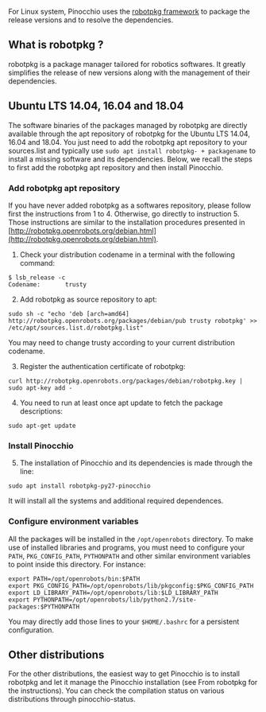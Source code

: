 For Linux system, Pinocchio uses the [robotpkg framework](http://robotpkg.openrobots.org) to package the release
versions and to resolve the dependencies.

## What is robotpkg ?

robotpkg is a package manager tailored for robotics softwares. It greatly simplifies the release of new versions along
with the management of their dependencies.

## Ubuntu LTS 14.04, 16.04 and 18.04

The software binaries of the packages managed by robotpkg are directly available through the apt repository
of robotpkg for the Ubuntu LTS 14.04, 16.04 and 18.04. You just need to add the robotpkg apt repository to your
sources.list and typically use `sudo apt install robotpkg- + packagename` to install a missing software and its
dependencies. Below, we recall the steps to first add the robotpkg apt repository and then install Pinocchio.

### Add robotpkg apt repository

If you have never added robotpkg as a softwares repository, please follow first the instructions from 1 to 4.
Otherwise, go directly to instruction 5. Those instructions are similar to the installation procedures presented in
[http://robotpkg.openrobots.org/debian.html](http://robotpkg.openrobots.org/debian.html).

1. Check your distribution codename in a terminal with the following command:

```
$ lsb_release -c
Codename:       trusty
```

2. Add robotpkg as source repository to apt:

```
sudo sh -c "echo 'deb [arch=amd64] http://robotpkg.openrobots.org/packages/debian/pub trusty robotpkg' >> /etc/apt/sources.list.d/robotpkg.list"
```

You may need to change trusty according to your current distribution codename.

3. Register the authentication certificate of robotpkg:

```
curl http://robotpkg.openrobots.org/packages/debian/robotpkg.key | sudo apt-key add -
```

4. You need to run at least once apt update to fetch the package descriptions:

```
sudo apt-get update
```

### Install Pinocchio

5. The installation of Pinocchio and its dependencies is made through the line:

```
sudo apt install robotpkg-py27-pinocchio
```

It will install all the systems and additional required dependences.

### Configure environment variables

All the packages will be installed in the `/opt/openrobots` directory. To make use of installed libraries and programs,
you must need to configure your `PATH`, `PKG_CONFIG_PATH`, `PYTHONPATH` and other similar environment variables to
point inside this directory. For instance:

```
export PATH=/opt/openrobots/bin:$PATH
export PKG_CONFIG_PATH=/opt/openrobots/lib/pkgconfig:$PKG_CONFIG_PATH
export LD_LIBRARY_PATH=/opt/openrobots/lib:$LD_LIBRARY_PATH
export PYTHONPATH=/opt/openrobots/lib/python2.7/site-packages:$PYTHONPATH
```

You may directly add those lines to your `$HOME/.bashrc` for a persistent configuration.

## Other distributions

For the other distributions, the easiest way to get Pinocchio is to install robotpkg and let it manage the Pinocchio
installation (see From robotpkg for the instructions). You can check the compilation status on various distributions
through pinocchio-status.
